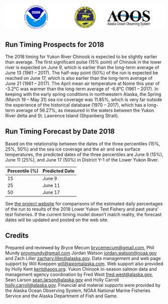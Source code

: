
![](images/combined.png)

## Run Timing Prospects for 2018

The 2018 timing for Yukon River Chinook is expected to be slightly
earlier than average. The first significant pulse (15% point) of Chinook
in the lower river is expected on June 9, which is earlier than the
long-term average of June 13 (1961 – 2017). The half-way point (50%) of
the run is expected be reached on June 17, which is also earlier than
the long-term average of June 21 (1961 – 2017). The April mean air
temperature at Nome this year of -3.2°C was warmer than the long-term
average of -6.8°C (1961 – 2017). In keeping with the early spring
conditions in northwestern Alaska, the Spring (March 19 – May 31) sea
ice coverage was 11.85%, which is very far outside the experience of the
historical database (1970 – 2017), which has a long-term average of
56.27%, as measured in the waters between the Yukon River delta and
St. Lawrence Island (Shpanberg Strait).

## Run Timing Forecast by Date 2018

Based on the relationship between the dates of the three percentiles
(15%, 25%, 50%) and the sea ice coverage and the air and sea surface
temperatures, the predicted dates of the three percentiles are June 9
(15%), June 11 (25%), and June 17 (50%) in District Y-1 of the Lower
Yukon River.

| Percentile (%) | Predicted Date |
| -------------- | -------------- |
| 15             | June 9         |
| 25             | June 11        |
| 50             | June 17        |

See [the project
website](http://www.aoos.org/2018-run-timing-outlook-and-forecast-summary-chinook-salmon-yukon-river-delta/)
for comparisons of the estimated daily percentages of the run to results
of the 2018 Lower Yukon Test Fishery and past years’ test fisheries. If
the current timing model doesn’t match reality, the forecast dates will
be updated and posted on the web site.

## Credits

Prepared and reviewed by Bryce Mecum <brycemecum@gmail.com>, Phil Mundy
<proymundy@gmail.com> Jordan Watson <jordan.watson@noaa.gov> and Zach
Liller <zachary.liller@alaska.gov>. Data management and web page support
by Will Koeppen <will@axiomalaska.com>. Web support also provided by
Holly Kent [kent@aoos.org](mailto:%20kent@aoos.org). Yukon Chinook
in-season salmon data and management agency coordination by Fred West
<fred.west@alaska.gov>, Sean Larson <sean.larson@alaska.gov> and Holly
Carroll <holly.carroll@alaska.gov>. Financial and material supports were
provided by the Alaska Ocean Observing System, NOAA National Marine
Fisheries Service and the Alaska Department of Fish and Game.
